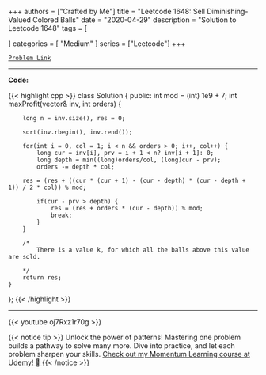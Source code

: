 
+++
authors = ["Crafted by Me"]
title = "Leetcode 1648: Sell Diminishing-Valued Colored Balls"
date = "2020-04-29"
description = "Solution to Leetcode 1648"
tags = [
    
]
categories = [
    "Medium"
]
series = ["Leetcode"]
+++



[`Problem Link`](https://leetcode.com/problems/sell-diminishing-valued-colored-balls/description/)

---

**Code:**

{{< highlight cpp >}}
class Solution {
public:
    int mod = (int) 1e9 + 7;
    int maxProfit(vector<int>& inv, int orders) {
        
        
        long n = inv.size(), res = 0;
        
        sort(inv.rbegin(), inv.rend());
        
        for(int i = 0, col = 1; i < n && orders > 0; i++, col++) {
            long cur = inv[i], prv = i + 1 < n? inv[i + 1]: 0;
            long depth = min((long)orders/col, (long)cur - prv);
            orders -= depth * col;
            
        res = (res + ((cur * (cur + 1) - (cur - depth) * (cur - depth + 1)) / 2 * col)) % mod;
                  
            if(cur - prv > depth) {
                res = (res + orders * (cur - depth)) % mod;
                break;
            }
        }
        
        /*
            There is a value k, for which all the balls above this value are sold.
            
        */
        return res;
    }
};
{{< /highlight >}}


---
{{< youtube oj7Rxz1r70g >}}

{{< notice tip >}}
Unlock the power of patterns! Mastering one problem builds a pathway to solve many more. Dive into practice, and let each problem sharpen your skills. [Check out my Momentum Learning course at Udemy! 🚀 ](https://www.udemy.com/course/algorithms-and-data-structures-in-cpp/)
{{< /notice >}}

